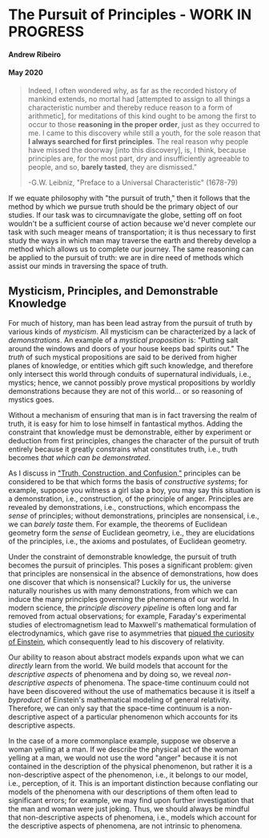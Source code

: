 # The Pursuit of Principles - WORK IN PROGRESS
#### Andrew Ribeiro 
#### May 2020

> Indeed, I often wondered why, as far as the recorded history of mankind extends, no mortal had [attempted to assign to all things a characteristic number and thereby reduce reason to a form of arithmetic], for meditations of this kind ought to be among the first to occur to those **reasoning in the proper order**, just as they occurred to me. I came to this discovery while still a youth, for the sole reason that **I always searched for first principles**. The real reason why people have missed the doorway [into this discovery], is, I think, because principles are, for the most part, dry and insufficiently agreeable to people, and so, **barely tasted**, they are dismissed." 
>
>-G.W. Leibniz, "Preface to a Universal Characteristic" (1678-79)

If we equate philosophy with "the pursuit of truth," then it follows that the method by which we pursue truth should be the primary object of our studies. If our task was to circumnavigate the globe, setting off on foot wouldn't be a sufficient course of action because we'd never complete our task with such meager means of transportation; it is thus necessary to first study the ways in which man may traverse the earth and thereby develop a method which allows us to complete our journey. The same reasoning can be applied to the pursuit of truth: we are in dire need of methods which assist our minds in traversing the space of truth.

## Mysticism, Principles, and Demonstrable Knowledge 
For much of history, man has been lead astray from the pursuit of truth by various kinds of *mysticism*. All mysticism can be characterized by a lack of *demonstrations*. An example of a *mystical proposition* is: "Putting salt around the windows and doors of your house keeps bad spirits out." The *truth* of such mystical propositions are said to be derived from higher planes of knowledge, or entities which gift such knowledge, and therefore only intersect this world through conduits of supernatural individuals, i.e., mystics; hence, we cannot possibly prove mystical propositions by worldly demonstrations because they are not of this world... or so reasoning of mystics goes.

Without a mechanism of ensuring that man is in fact traversing the realm of truth, it is easy for him to lose himself in fantastical mythos. Adding the constraint that knowledge must be demonstrable, either by experiment or deduction from first principles, changes the character of the pursuit of truth entirely because it greatly constrains what constitutes truth, i.e., truth becomes *that which can be demonstrated*. 

As I discuss in ["Truth, Construction, and Confusion,"](truth_construction_confusion.md) principles can be considered to be that which forms the basis of *constructive systems*; for example, suppose you witness a girl slap a boy, you may say this situation is a demonstration, i.e., construction, of the principle of anger. Principles are revealed by demonstrations, i.e., constructions, which encompass the *sense* of principles; without demonstrations, principles are nonsensical, i.e., we can *barely taste* them. For example, the theorems of Euclidean geometry form the *sense* of Euclidean geometry, i.e., they are elucidations of the principles, i.e., the axioms and postulates, of Euclidean geometry.

Under the constraint of demonstrable knowledge, the pursuit of truth becomes the pursuit of principles. This poses a significant problem: given that principles are nonsensical in the absence of demonstrations, how does one discover that which is nonsensical? Luckily for us, the universe naturally nourishes us with many demonstrations, from which we can induce the many principles governing the phenomena of our world. In modern science, the *principle discovery pipeline* is often long and far removed from actual observations; for example, Faraday's experimental studies of electromagnetism lead to Maxwell's mathematical formulation of electrodynamics, which gave rise to asymmetries that [piqued the curiosity of Einstein](http://hermes.ffn.ub.es/luisnavarro/nuevo_maletin/Einstein_1905_relativity.pdf), which consequently lead to his discovery of relativity. 

Our ability to reason about abstract models expands upon what we can *directly* learn from the world. We build models that account for the *descriptive aspects* of phenomena and by doing so, we reveal *non-descriptive aspects* of phenomena. The space-time continuum could not have been discovered without the use of mathematics because it is itself a *byproduct* of Einstein's mathematical modeling of general relativity. Therefore, we can only say that the space-time continuum is a non-descriptive aspect of a particular phenomenon which accounts for its descriptive aspects. 

In the case of a more commonplace example, suppose we observe a woman yelling at a man. If we describe the physical act of the woman yelling at a man, we would not use the word "anger" because it is not contained in the description of the physical phenomenon, but rather it is a non-descriptive aspect of the phenomenon, i.e., it belongs to our model, i.e., perception, of it. This is an important distinction because conflating our models of the phenomena with our descriptions of them often lead to significant errors; for example, we may find upon further investigation that the man and woman were just joking. Thus, we should always be mindful that non-descriptive aspects of phenomena, i.e., models which account for the descriptive aspects of phenomena, are not intrinsic to phenomena. 